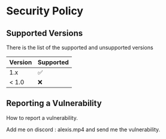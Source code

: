 # Security Policy

## Supported Versions

There is the list of the supported and unsupported versions

| Version | Supported          |
| ------- | ------------------ |
|   1.x   | :white_check_mark: |
| < 1.0   | :x:                |

## Reporting a Vulnerability

How to report a vulnerability.

Add me on discord : alexis.mp4 and send me the vulnerability.
